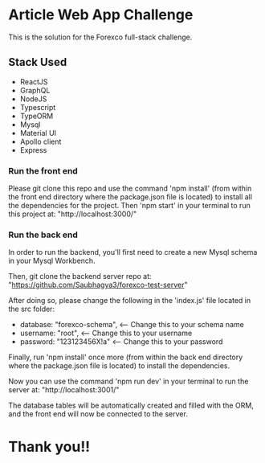 # Article Web App Challenge

This is the solution for the Forexco full-stack challenge.

## Stack Used

- ReactJS
- GraphQL
- NodeJS
- Typescript
- TypeORM
- Mysql
- Material UI
- Apollo client
- Express

### Run the front end

Please git clone this repo and use the command 'npm install' (from within the front end directory where the package.json file is located) to install all the dependencies for the project.
Then 'npm start' in your terminal to run this project at: "http://localhost:3000/"

### Run the back end

In order to run the backend, you'll first need to create a new Mysql schema in your Mysql Workbench. 

Then, git clone the backend server repo at: "https://github.com/Saubhagya3/forexco-test-server"

After doing so, please change the following in the 'index.js' file located in the src folder:
- database: "forexco-schema", <-- Change this to your schema name
- username: "root", <-- Change this to your username
- password: "123123456X!a" <-- Change this to your password

Finally, run 'npm install' once more (from within the back end directory where the package.json file is located) to install the dependencies.

Now you can use the command 'npm run dev' in your terminal to run the server at: "http://localhost:3001/"

The database tables will be automatically created and filled with the ORM, and the front end will now be connected to the server.

# Thank you!!
